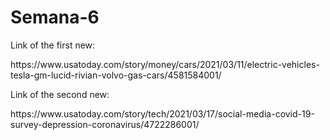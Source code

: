# Semana-6
<p>
Link of the first new:
</p>
https://www.usatoday.com/story/money/cars/2021/03/11/electric-vehicles-tesla-gm-lucid-rivian-volvo-gas-cars/4581584001/

<p>
Link of the second new:
</p>
https://www.usatoday.com/story/tech/2021/03/17/social-media-covid-19-survey-depression-coronavirus/4722286001/